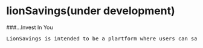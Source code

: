 # lionSavings(under development)
###...Invest In You

<pre>
LionSavings is intended to be a plartform where users can save both <strong>FIAT AND CRYPTO ASSETS</strong>
</pre>
